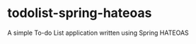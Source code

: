 todolist-spring-hateoas
=======================

A simple To-do List application written using Spring HATEOAS
